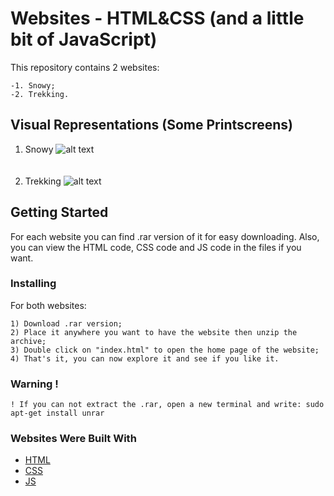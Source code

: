 # Websites - HTML&CSS (and a little bit of JavaScript)
This repository contains 2 websites:
```
-1. Snowy;
-2. Trekking.
```

## Visual Representations (Some Printscreens)
1. Snowy
![alt text](https://github.com/DanutGavrus/Photos/blob/master/1.%20Snowy.png)<br/><br/><br/>
2. Trekking
![alt text](https://github.com/DanutGavrus/Photos/blob/master/2.%20Trekking.png)

## Getting Started
For each website you can find .rar version of it for easy downloading. Also, you can view the HTML code, CSS code and JS code in the files if you want.

### Installing
For both websites:
```
1) Download .rar version;
2) Place it anywhere you want to have the website then unzip the archive;
3) Double click on "index.html" to open the home page of the website;
4) That's it, you can now explore it and see if you like it.
```

### Warning !
```
! If you can not extract the .rar, open a new terminal and write: sudo apt-get install unrar
```

### Websites Were Built With
* [HTML](https://www.google.com/search?q=html&oq=html&aqs=chrome.0.69i59l2j69i60l3j69i65.768j0j7&sourceid=chrome&ie=UTF-8)
* [CSS](https://www.google.com/search?sxsrf=ACYBGNSz1WHUZbgp0l2NWNmRDcTBvcbCzQ%3A1572193551722&ei=D8W1XcjoK9GX8gKbtZigCA&q=css&oq=css&gs_l=psy-ab.3..35i39i19j35i39j0i67l8.6036.6267..6508...0.3..0.97.283.3......0....1..gws-wiz.......0i71j0j0i131.FUFupdOrTc4&ved=0ahUKEwiIrKyx7bzlAhXRi1wKHZsaBoQQ4dUDCAs&uact=5)
* [JS](https://www.google.com/search?sxsrf=ACYBGNSoY_Yrnva28KoX8LqH1tYHuaxCNQ%3A1572193558889&ei=FsW1XZz1NdS78gKCvb2QBg&q=js&oq=js&gs_l=psy-ab.3..35i39j0i67l3j0j0i67l3j0l2.4015.4081..4206...0.2..0.101.199.1j1......0....1..gws-wiz.......0i71j0i131.YVyNReX0GcE&ved=0ahUKEwic2OG07bzlAhXUnVwKHYJeD2IQ4dUDCAs&uact=5)